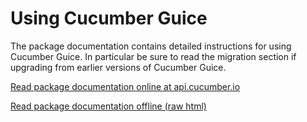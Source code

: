 # Using Cucumber Guice

The package documentation contains detailed instructions for using Cucumber Guice. In particular be sure to read the 
migration section if upgrading from earlier versions of Cucumber Guice.


[Read package documentation online at api.cucumber.io](https://github.com/cucumber/api.cucumber.io)

[Read package documentation offline (raw html)](src/main/java/io/cucumber/guice/api/package.html)
